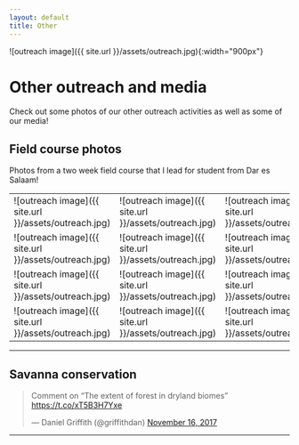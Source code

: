 ```yaml
---
layout: default
title: Other
---
```


![outreach image]({{ site.url }}/assets/outreach.jpg){:width="900px"}

# Other outreach and media

Check out some photos of our other outreach activities as well as some of our media!

## Field course photos

Photos from a two week field course that I lead for student from Dar es Salaam!

|   |   |   |  |
| --- | --- | --- | --- |
| ![outreach image]({{ site.url }}/assets/outreach.jpg) | ![outreach image]({{ site.url }}/assets/outreach.jpg) | ![outreach image]({{ site.url }}/assets/outreach.jpg) | ![outreach image]({{ site.url }}/assets/outreach.jpg) |
| ![outreach image]({{ site.url }}/assets/outreach.jpg) | ![outreach image]({{ site.url }}/assets/outreach.jpg) | ![outreach image]({{ site.url }}/assets/outreach.jpg) | ![outreach image]({{ site.url }}/assets/outreach.jpg) |
| ![outreach image]({{ site.url }}/assets/outreach.jpg) | ![outreach image]({{ site.url }}/assets/outreach.jpg) | ![outreach image]({{ site.url }}/assets/outreach.jpg) | ![outreach image]({{ site.url }}/assets/outreach.jpg) |
| ![outreach image]({{ site.url }}/assets/outreach.jpg) | ![outreach image]({{ site.url }}/assets/outreach.jpg) | ![outreach image]({{ site.url }}/assets/outreach.jpg) | ![outreach image]({{ site.url }}/assets/outreach.jpg) |

***

## Savanna conservation

<blockquote class="twitter-tweet" data-lang="en"><p lang="en" dir="ltr">Comment on “The extent of forest in dryland biomes” <a href="https://t.co/xT5B3H7Yxe">https://t.co/xT5B3H7Yxe</a></p>&mdash; Daniel Griffith (@griffithdan) <a href="https://twitter.com/griffithdan/status/931307369140588544?ref_src=twsrc%5Etfw">November 16, 2017</a></blockquote>
<script async src="https://platform.twitter.com/widgets.js" charset="utf-8"></script>

***

